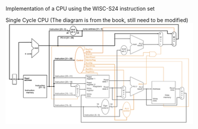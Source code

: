 Implementation of a CPU using the WISC-S24 instruction set

Single Cycle CPU (The diagram is from the book, still need to be modified)
![Single Cycle CPU](./images/Single%20Cycle%20CPU.png)